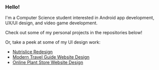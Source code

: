 ### Hello!

I'm a Computer Science student interested in Android app development, UX/UI design, and video game development.

Check out some of my personal projects in the repositories below! 

Or, take a peek at some of my UI design work:
* [Nutrislice Redesign](https://www.figma.com/proto/dhWAJqppcoOl6s9kKorOAG/NS-Redesign?node-id=4%3A9&scaling=scale-down)
* [Modern Travel Guide Website Design](https://www.figma.com/proto/OkYdEtmN1jJVCmaUxsdCsy/Modern-Travel-Guide-Website-Design?node-id=0%3A3&scaling=scale-down)
* [Online Plant Store Website Design](https://www.figma.com/proto/DZyoeQ6POpmM4wgXmx6tTG/Slightly-Odd-Plant-Website-Design?node-id=0%3A3&scaling=scale-down-width)
